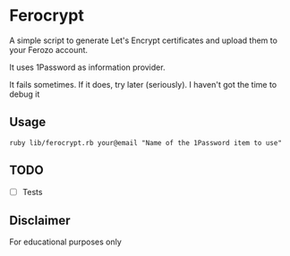 # Ferocrypt

A simple script to generate Let's Encrypt certificates and upload them to your Ferozo account.

It uses 1Password as information provider.

It fails sometimes. If it does, try later (seriously). I haven't got the time to debug it

## Usage

```shell
ruby lib/ferocrypt.rb your@email "Name of the 1Password item to use"
```

## TODO

- [ ] Tests

## Disclaimer

For educational purposes only

